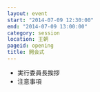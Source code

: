 ```yaml
---
layout: event
start: "2014-07-09 12:30:00"
end: "2014-07-09 13:00:00"
category: session
location: 王朝
pageid: opening
title: 開会式
---
```


- 実行委員長挨拶
- 注意事項
